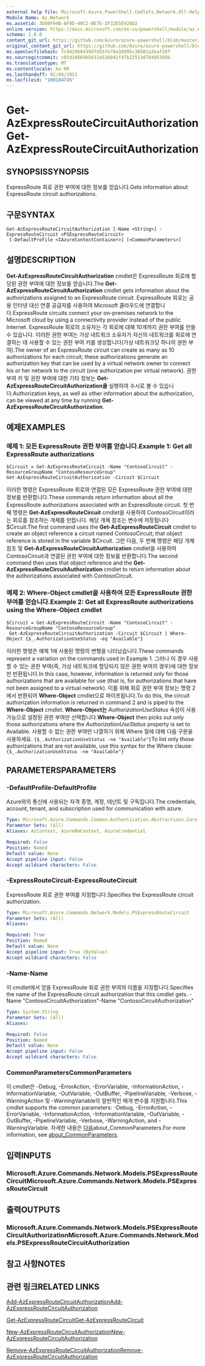 ```yaml
---
external help file: Microsoft.Azure.PowerShell.Cmdlets.Network.dll-Help.xml
Module Name: Az.Network
ms.assetid: 3D80F94B-AF9D-40C2-BE7E-2F32E5E926D2
online version: https://docs.microsoft.com/en-us/powershell/module/az.network/get-azexpressroutecircuitauthorization
schema: 2.0.0
content_git_url: https://github.com/Azure/azure-powershell/blob/master/src/Network/Network/help/Get-AzExpressRouteCircuitAuthorization.md
original_content_git_url: https://github.com/Azure/azure-powershell/blob/master/src/Network/Network/help/Get-AzExpressRouteCircuitAuthorization.md
ms.openlocfilehash: 7c942968439d7d55fe78a3dd95c36501a2eaf10f
ms.sourcegitcommit: c05d3d669b5631e526841f47b22513d78495350b
ms.translationtype: MT
ms.contentlocale: ko-KR
ms.lasthandoff: 02/09/2021
ms.locfileid: "100184745"
---
```

# <span data-ttu-id="d0022-101">Get-AzExpressRouteCircuitAuthorization</span><span class="sxs-lookup"><span data-stu-id="d0022-101">Get-AzExpressRouteCircuitAuthorization</span></span>

## <span data-ttu-id="d0022-102">SYNOPSIS</span><span class="sxs-lookup"><span data-stu-id="d0022-102">SYNOPSIS</span></span>
<span data-ttu-id="d0022-103">ExpressRoute 회로 권한 부여에 대한 정보를 얻습니다.</span><span class="sxs-lookup"><span data-stu-id="d0022-103">Gets information about ExpressRoute circuit authorizations.</span></span>

## <span data-ttu-id="d0022-104">구문</span><span class="sxs-lookup"><span data-stu-id="d0022-104">SYNTAX</span></span>

```
Get-AzExpressRouteCircuitAuthorization [-Name <String>] -ExpressRouteCircuit <PSExpressRouteCircuit>
 [-DefaultProfile <IAzureContextContainer>] [<CommonParameters>]
```

## <span data-ttu-id="d0022-105">설명</span><span class="sxs-lookup"><span data-stu-id="d0022-105">DESCRIPTION</span></span>
<span data-ttu-id="d0022-106">**Get-AzExpressRouteCircuitAuthorization** cmdlet은 ExpressRoute 회로에 할당된 권한 부여에 대한 정보를 얻습니다.</span><span class="sxs-lookup"><span data-stu-id="d0022-106">The **Get-AzExpressRouteCircuitAuthorization** cmdlet gets information about the authorizations assigned to an ExpressRoute circuit.</span></span> <span data-ttu-id="d0022-107">ExpressRoute 회로는 공용 인터넷 대신 연결 공급자를 사용하여 Microsoft 클라우드에 연결합니다.</span><span class="sxs-lookup"><span data-stu-id="d0022-107">ExpressRoute circuits connect your on-premises network to the Microsoft cloud by using a connectivity provider instead of the public Internet.</span></span> <span data-ttu-id="d0022-108">ExpressRoute 회로의 소유자는 각 회로에 대해 10개까지 권한 부여를 만들 수 있습니다. 이러한 권한 부여는 가상 네트워크 소유자가 자신의 네트워크를 회로에 연결하는 데 사용할 수 있는 권한 부여 키를 생성합니다(가상 네트워크당 하나의 권한 부여).</span><span class="sxs-lookup"><span data-stu-id="d0022-108">The owner of an ExpressRoute circuit can create as many as 10 authorizations for each circuit; these authorizations generate an authorization key that can be used by a virtual network owner to connect his or her network to the circuit (one authorization per virtual network).</span></span> <span data-ttu-id="d0022-109">권한 부여 키 및 권한 부여에 대한 기타 정보는 **Get-AzExpressRouteCircuitAuthorization을** 실행하여 수시로 볼 수 있습니다.</span><span class="sxs-lookup"><span data-stu-id="d0022-109">Authorization keys, as well as other information about the authorization, can be viewed at any time by running **Get-AzExpressRouteCircuitAuthorization**.</span></span>

## <span data-ttu-id="d0022-110">예제</span><span class="sxs-lookup"><span data-stu-id="d0022-110">EXAMPLES</span></span>

### <span data-ttu-id="d0022-111">예제 1: 모든 ExpressRoute 권한 부여를 얻습니다.</span><span class="sxs-lookup"><span data-stu-id="d0022-111">Example 1: Get all ExpressRoute authorizations</span></span>
```
$Circuit = Get-AzExpressRouteCircuit -Name "ContosoCircuit" -ResourceGroupName "ContosoResourceGroup"
Get-AzExpressRouteCircuitAuthorization -Circuit $Circuit
```

<span data-ttu-id="d0022-112">이러한 명령은 ExpressRoute 회로와 연결된 모든 ExpressRoute 권한 부여에 대한 정보를 반환합니다.</span><span class="sxs-lookup"><span data-stu-id="d0022-112">These commands return information about all the ExpressRoute authorizations associated with an ExpressRoute circuit.</span></span> <span data-ttu-id="d0022-113">첫 번째 명령은 **Get-AzExpressRouteCircuit** cmdlet을 사용하여 ContosoCircuit이라는 회로를 참조하는 개체를 만듭니다. 해당 개체 참조는 변수에 저장됩니다$Circuit.</span><span class="sxs-lookup"><span data-stu-id="d0022-113">The first command uses the **Get-AzExpressRouteCircuit** cmdlet to create an object reference a circuit named ContosoCircuit; that object reference is stored in the variable $Circuit.</span></span> <span data-ttu-id="d0022-114">그런 다음, 두 번째 명령은 해당 개체 참조 및 **Get-AzExpressRouteCircuitAuthorization** cmdlet을 사용하여 ContosoCircuit과 연결된 권한 부여에 대한 정보를 반환합니다.</span><span class="sxs-lookup"><span data-stu-id="d0022-114">The second command then uses that object reference and the **Get-AzExpressRouteCircuitAuthorization** cmdlet to return information about the authorizations associated with ContosoCircuit.</span></span>

### <span data-ttu-id="d0022-115">예제 2: Where-Object cmdlet을 사용하여 모든 ExpressRoute 권한 부여를 얻습니다.</span><span class="sxs-lookup"><span data-stu-id="d0022-115">Example 2: Get all ExpressRoute authorizations using the Where-Object cmdlet</span></span>
```
$Circuit = Get-AzExpressRouteCircuit -Name "ContosoCircuit" -ResourceGroupName "ContosoResourceGroup"
 Get-AzExpressRouteCircuitAuthorization -Circuit $Circuit | Where-Object {$_.AuthorizationUseStatus -eq "Available"}
```

<span data-ttu-id="d0022-116">이러한 명령은 예제 1에 사용된 명령의 변형을 나타났습니다.</span><span class="sxs-lookup"><span data-stu-id="d0022-116">These commands represent a variation on the commands used in Example 1.</span></span> <span data-ttu-id="d0022-117">그러나 이 경우 사용할 수 있는 권한 부여(즉, 가상 네트워크에 할당되지 않은 권한 부여의 경우)에 대한 정보만 반환됩니다.</span><span class="sxs-lookup"><span data-stu-id="d0022-117">In this case, however, information is returned only for those authorizations that are available for use (that is, for authorizations that have not been assigned to a virtual network).</span></span> <span data-ttu-id="d0022-118">이를 위해 회로 권한 부여 정보는 명령 2에서 반환되어 **Where-Object** cmdlet으로 파이프됩니다.</span><span class="sxs-lookup"><span data-stu-id="d0022-118">To do this, the circuit authorization information is returned in command 2 and is piped to the **Where-Object** cmdlet.</span></span>
<span data-ttu-id="d0022-119">**Where-Object는** *AuthorizationUseStatus* 속성이 사용 가능으로 설정된 권한 부여만 선택합니다.</span><span class="sxs-lookup"><span data-stu-id="d0022-119">**Where-Object** then picks out only those authorizations where the *AuthorizationUseStatus* property is set to Available.</span></span> <span data-ttu-id="d0022-120">사용할 수 없는 권한 부여만 나열하기 위해 Where 절에 대해 다음 구문을 사용하세요. `{$_.AuthorizationUseStatus -ne "Available"}`</span><span class="sxs-lookup"><span data-stu-id="d0022-120">To list only those authorizations that are not available, use this syntax for the Where clause: `{$_.AuthorizationUseStatus -ne "Available"}`</span></span>

## <span data-ttu-id="d0022-121">PARAMETERS</span><span class="sxs-lookup"><span data-stu-id="d0022-121">PARAMETERS</span></span>

### <span data-ttu-id="d0022-122">-DefaultProfile</span><span class="sxs-lookup"><span data-stu-id="d0022-122">-DefaultProfile</span></span>
<span data-ttu-id="d0022-123">Azure와의 통신에 사용되는 자격 증명, 계정, 테넌트 및 구독입니다.</span><span class="sxs-lookup"><span data-stu-id="d0022-123">The credentials, account, tenant, and subscription used for communication with azure.</span></span>

```yaml
Type: Microsoft.Azure.Commands.Common.Authentication.Abstractions.Core.IAzureContextContainer
Parameter Sets: (All)
Aliases: AzContext, AzureRmContext, AzureCredential

Required: False
Position: Named
Default value: None
Accept pipeline input: False
Accept wildcard characters: False
```

### <span data-ttu-id="d0022-124">-ExpressRouteCircuit</span><span class="sxs-lookup"><span data-stu-id="d0022-124">-ExpressRouteCircuit</span></span>
<span data-ttu-id="d0022-125">ExpressRoute 회로 권한 부여를 지정합니다.</span><span class="sxs-lookup"><span data-stu-id="d0022-125">Specifies the ExpressRoute circuit authorization.</span></span>

```yaml
Type: Microsoft.Azure.Commands.Network.Models.PSExpressRouteCircuit
Parameter Sets: (All)
Aliases:

Required: True
Position: Named
Default value: None
Accept pipeline input: True (ByValue)
Accept wildcard characters: False
```

### <span data-ttu-id="d0022-126">-Name</span><span class="sxs-lookup"><span data-stu-id="d0022-126">-Name</span></span>
<span data-ttu-id="d0022-127">이 cmdlet에서 얻을 ExpressRoute 회로 권한 부여의 이름을 지정합니다.</span><span class="sxs-lookup"><span data-stu-id="d0022-127">Specifies the name of the ExpressRoute circuit authorization that this cmdlet gets.</span></span>
<span data-ttu-id="d0022-128">-Name "ContosoCircuitAuthorization"</span><span class="sxs-lookup"><span data-stu-id="d0022-128">-Name "ContosoCircuitAuthorization"</span></span>

```yaml
Type: System.String
Parameter Sets: (All)
Aliases:

Required: False
Position: Named
Default value: None
Accept pipeline input: False
Accept wildcard characters: False
```

### <span data-ttu-id="d0022-129">CommonParameters</span><span class="sxs-lookup"><span data-stu-id="d0022-129">CommonParameters</span></span>
<span data-ttu-id="d0022-130">이 cmdlet은 -Debug, -ErrorAction, -ErrorVariable, -InformationAction, -InformationVariable, -OutVariable, -OutBuffer, -PipelineVariable, -Verbose, -WarningAction 및 -WarningVariable의 일반적인 매개 변수를 지원합니다.</span><span class="sxs-lookup"><span data-stu-id="d0022-130">This cmdlet supports the common parameters: -Debug, -ErrorAction, -ErrorVariable, -InformationAction, -InformationVariable, -OutVariable, -OutBuffer, -PipelineVariable, -Verbose, -WarningAction, and -WarningVariable.</span></span> <span data-ttu-id="d0022-131">자세한 내용은 [다음](http://go.microsoft.com/fwlink/?LinkID=113216)about_CommonParameters.</span><span class="sxs-lookup"><span data-stu-id="d0022-131">For more information, see [about_CommonParameters](http://go.microsoft.com/fwlink/?LinkID=113216).</span></span>

## <span data-ttu-id="d0022-132">입력</span><span class="sxs-lookup"><span data-stu-id="d0022-132">INPUTS</span></span>

### <span data-ttu-id="d0022-133">Microsoft.Azure.Commands.Network.Models.PSExpressRouteCircuit</span><span class="sxs-lookup"><span data-stu-id="d0022-133">Microsoft.Azure.Commands.Network.Models.PSExpressRouteCircuit</span></span>

## <span data-ttu-id="d0022-134">출력</span><span class="sxs-lookup"><span data-stu-id="d0022-134">OUTPUTS</span></span>

### <span data-ttu-id="d0022-135">Microsoft.Azure.Commands.Network.Models.PSExpressRouteCircuitAuthorization</span><span class="sxs-lookup"><span data-stu-id="d0022-135">Microsoft.Azure.Commands.Network.Models.PSExpressRouteCircuitAuthorization</span></span>

## <span data-ttu-id="d0022-136">참고 사항</span><span class="sxs-lookup"><span data-stu-id="d0022-136">NOTES</span></span>

## <span data-ttu-id="d0022-137">관련 링크</span><span class="sxs-lookup"><span data-stu-id="d0022-137">RELATED LINKS</span></span>

[<span data-ttu-id="d0022-138">Add-AzExpressRouteCircuitAuthorization</span><span class="sxs-lookup"><span data-stu-id="d0022-138">Add-AzExpressRouteCircuitAuthorization</span></span>](./Add-AzExpressRouteCircuitAuthorization.md)

[<span data-ttu-id="d0022-139">Get-AzExpressRouteCircuit</span><span class="sxs-lookup"><span data-stu-id="d0022-139">Get-AzExpressRouteCircuit</span></span>](./Get-AzExpressRouteCircuit.md)

[<span data-ttu-id="d0022-140">New-AzExpressRouteCircuitAuthorization</span><span class="sxs-lookup"><span data-stu-id="d0022-140">New-AzExpressRouteCircuitAuthorization</span></span>](./New-AzExpressRouteCircuitAuthorization.md)

[<span data-ttu-id="d0022-141">Remove-AzExpressRouteCircuitAuthorization</span><span class="sxs-lookup"><span data-stu-id="d0022-141">Remove-AzExpressRouteCircuitAuthorization</span></span>](./Remove-AzExpressRouteCircuitAuthorization.md)
